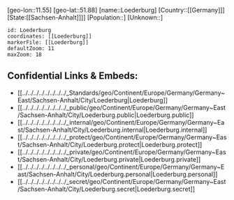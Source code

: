 ﻿---
location: [51.88,11.55]
mapzoom: [7,12] 
mapmarker: city 
type: City
tags:
- geo/City


SpocWebEntityId: 32187
isDeleted: false
confidential: public

---
[geo-lon::11.55]
[geo-lat::51.88]
[name::Loederburg]
[Country::[[Germany]]]
[State:[[Sachsen-Anhalt]]]]
[Population::]
[Unknown::]


```leaflet
id: Loederburg
coordinates: [[Loederburg]]
markerFile: [[Loederburg]]
defaultZoom: 11 
maxZoom: 18
```


## Confidential Links & Embeds: 
- [[../../../../../../../../_Standards/geo/Continent/Europe/Germany/Germany~East/Sachsen-Anhalt/City/Loederburg|Loederburg]] 
- [[../../../../../../../../_public/geo/Continent/Europe/Germany/Germany~East/Sachsen-Anhalt/City/Loederburg.public|Loederburg.public]] 
- [[../../../../../../../../_internal/geo/Continent/Europe/Germany/Germany~East/Sachsen-Anhalt/City/Loederburg.internal|Loederburg.internal]] 
- [[../../../../../../../../_protect/geo/Continent/Europe/Germany/Germany~East/Sachsen-Anhalt/City/Loederburg.protect|Loederburg.protect]] 
- [[../../../../../../../../_private/geo/Continent/Europe/Germany/Germany~East/Sachsen-Anhalt/City/Loederburg.private|Loederburg.private]] 
- [[../../../../../../../../_personal/geo/Continent/Europe/Germany/Germany~East/Sachsen-Anhalt/City/Loederburg.personal|Loederburg.personal]] 
- [[../../../../../../../../_secret/geo/Continent/Europe/Germany/Germany~East/Sachsen-Anhalt/City/Loederburg.secret|Loederburg.secret]] 
